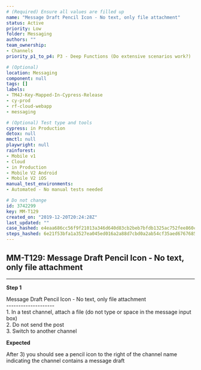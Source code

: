 ```yaml
---
# (Required) Ensure all values are filled up
name: "Message Draft Pencil Icon - No text, only file attachment"
status: Active
priority: Low
folder: Messaging
authors: ""
team_ownership: 
- Channels
priority_p1_to_p4: P3 - Deep Functions (Do extensive scenarios work?)

# (Optional)
location: Messaging
component: null
tags: []
labels: 
- TM4J-Key-Mapped-In-Cypress-Release
- cy-prod
- rf-cloud-webapp
- messaging

# (Optional) Test type and tools
cypress: in Production
detox: null
mmctl: null
playwright: null
rainforest: 
- Mobile v1
- Cloud
- in Production
- Mobile V2 Android
- Mobile V2 iOS
manual_test_environments: 
- Automated - No manual tests needed

# Do not change
id: 3742299
key: MM-T129
created_on: "2019-12-20T20:24:28Z"
last_updated: ""
case_hashed: e4eaa686cc56f9f21013a346d640d83cb2beb7bfdb1325ac752fee860ca8bf2fbf5135f9fa66b1be261959e83a3e6d03
steps_hashed: 6e21f53bfa1a3527ea045ed016a2a88d7cbd0a2ab54cf35aed6767685b37976c6a02b3e781aa9401e75153b773f20759
---
```


<!-- (Auto-generated) Based on frontmatter's "key" and "name" -->

## MM-T129: Message Draft Pencil Icon - No text, only file attachment

---

**Step 1**

Message Draft Pencil Icon - No text, only file attachment\
\--------------------\
1\. In a test channel, attach a file (do not type or space in the message input box)\
2\. Do not send the post\
3\. Switch to another channel

**Expected**

After 3) you should see a pencil icon to the right of the channel name indicating the channel contains a message draft
